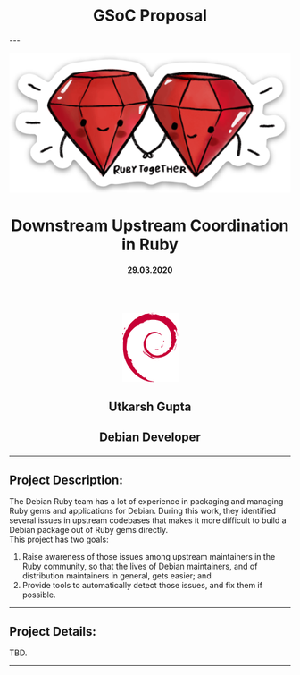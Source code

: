 <h1 align="center"> GSoC Proposal </h1>
---

<p align="center">
  <img src="assets/rubytogether.png">
</p>

<p align="center">
    <h1 align="center"> Downstream Upstream Coordination in Ruby </h1>
    <h4 align="center"> 29.03.2020 <h4>
</p>

</br>
</br>

<p align="center">
  <img src="assets/debian.png">
</p>

<p align="center">
    <h2 align="center"> Utkarsh Gupta </h2>
    <h2 align="center"> Debian Developer </h32>
</p>

---

## __**Project Description**__:

The Debian Ruby team has a lot of experience in packaging and managing Ruby gems and applications for Debian. During this work, they identified several issues in upstream codebases that makes it more difficult to build a Debian package out of Ruby gems directly.  
This project has two goals:  
1. Raise awareness of those issues among upstream maintainers in the Ruby community, so that the lives of Debian maintainers, and of distribution maintainers in general, gets easier; and  
2. Provide tools to automatically detect those issues, and fix them if possible.  

---

## __**Project Details**__:

TBD.

---
